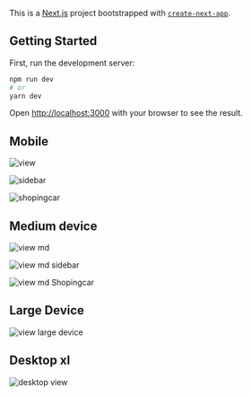 This is a [Next.js](https://nextjs.org/) project bootstrapped with [`create-next-app`](https://github.com/vercel/next.js/tree/canary/packages/create-next-app).

## Getting Started

First, run the development server:

```bash
npm run dev
# or
yarn dev
```

Open [http://localhost:3000](http://localhost:3000) with your browser to see the result.

## Mobile

![view](./public/dasboardMobile.jpg)

![sidebar](./public/dasboardMobileDeviceSidebar.jpg)

![shopingcar](./public/dasboardMobileDeviceCar.jpg)

## Medium device

![view md](./public/dasboardMdDevice.jpg)

![view md sidebar](./public/dasboardMdDeviceSidebar.jpg)

![view md Shopingcar](./public/dasboardMdDeviceCar.jpg)

## Large Device

![view large device](./public/dasboardLgDevice.jpg)

## Desktop xl

![desktop view](./public/dasboardDesktop.jpg)
